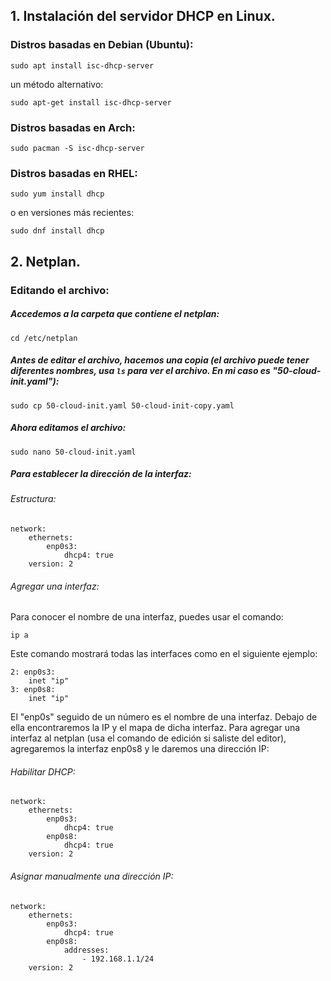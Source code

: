 ## 1. Instalación del servidor DHCP en Linux. 
### Distros basadas en Debian (Ubuntu):
```
sudo apt install isc-dhcp-server
```
un método alternativo:
```
sudo apt-get install isc-dhcp-server
```
### Distros basadas en Arch:
```
sudo pacman -S isc-dhcp-server
```
### Distros basadas en RHEL:
```
sudo yum install dhcp
```
o en versiones más recientes:
```
sudo dnf install dhcp
```

## 2. Netplan. 
### Editando el archivo: 
##### Accedemos a la carpeta que contiene el netplan:
```
cd /etc/netplan
```
##### Antes de editar el archivo, hacemos una copia (el archivo puede tener diferentes nombres, usa `ls` para ver el archivo. En mi caso es "50-cloud-init.yaml"):
```
sudo cp 50-cloud-init.yaml 50-cloud-init-copy.yaml
```
##### Ahora editamos el archivo:
```
sudo nano 50-cloud-init.yaml
```
##### Para establecer la dirección de la interfaz: 
###### Estructura:
```
network:
	ethernets:
		enp0s3:
			dhcp4: true
	version: 2
```
###### Agregar una interfaz:
Para conocer el nombre de una interfaz, puedes usar el comando:
```
ip a
```
Este comando mostrará todas las interfaces como en el siguiente ejemplo:
```
2: enp0s3:
	inet "ip"
3: enp0s8:
	inet "ip"
```
El "enp0s" seguido de un número es el nombre de una interfaz. Debajo de ella encontraremos la IP y el mapa de dicha interfaz. Para agregar una interfaz al netplan (usa el comando de edición si saliste del editor), agregaremos la interfaz enp0s8 y le daremos una dirección IP:
###### Habilitar DHCP:
```
network:
	ethernets:
		enp0s3:
			dhcp4: true
		enp0s8:
			dhcp4: true
	version: 2
```
###### Asignar manualmente una dirección IP:
```
network:
	ethernets:
		enp0s3:
			dhcp4: true
		enp0s8:
			addresses:
				- 192.168.1.1/24
	version: 2
```
